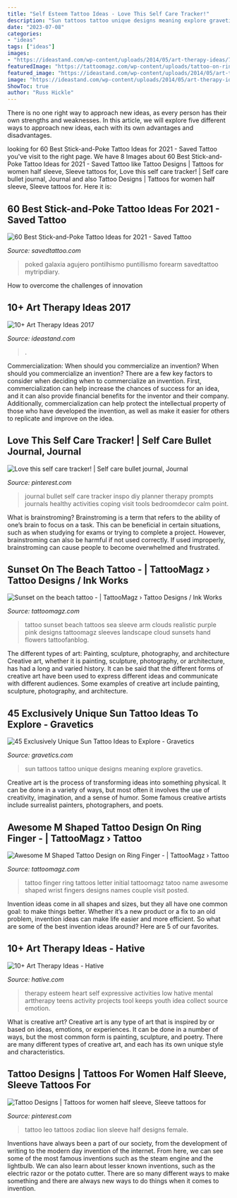 ```yaml
---
title: "Self Esteem Tattoo Ideas - Love This Self Care Tracker!"
description: "Sun tattoos tattoo unique designs meaning explore gravetics"
date: "2023-07-08"
categories:
- "ideas"
tags: ["ideas"]
images:
- "https://ideastand.com/wp-content/uploads/2014/05/art-therapy-ideas/7-art-therapy-ideas.jpg"
featuredImage: "https://tattoomagz.com/wp-content/uploads/tattoo-on-ring-finger-tattoos-8678.jpg"
featured_image: "https://ideastand.com/wp-content/uploads/2014/05/art-therapy-ideas/7-art-therapy-ideas.jpg"
image: "https://ideastand.com/wp-content/uploads/2014/05/art-therapy-ideas/7-art-therapy-ideas.jpg"
ShowToc: true
author: "Russ Hickle"
---
```



There is no one right way to approach new ideas, as every person has their own strengths and weaknesses. In this article, we will explore five different ways to approach new ideas, each with its own advantages and disadvantages.

	

		
looking for 60 Best Stick-and-Poke Tattoo Ideas for 2021 - Saved Tattoo you've visit to the right page. We have 8 Images about 60 Best Stick-and-Poke Tattoo Ideas for 2021 - Saved Tattoo like Tattoo Designs | Tattoos for women half sleeve, Sleeve tattoos for, Love this self care tracker! | Self care bullet journal, Journal and also Tattoo Designs | Tattoos for women half sleeve, Sleeve tattoos for. Here it is:
		
    
## 60 Best Stick-and-Poke Tattoo Ideas For 2021 - Saved Tattoo

<img loading=lazy src="https://www.savedtattoo.com/wp-content/uploads/2021/04/Unique-Hand-Poked-Tattoo-Designs-3-1024x768.jpg" onerror="this.onerror=null;this.src='https://tse4.mm.bing.net/th?id=OIP.GTvdkw3eAb4Bdg4Px2uoVAHaFj&amp;pid=15.1';" alt="60 Best Stick-and-Poke Tattoo Ideas for 2021 - Saved Tattoo">

_Source: savedtattoo.com_

>poked galaxia agujero pontilhismo puntillismo forearm savedtattoo mytripdiary. 

	

How to overcome the challenges of innovation
 

    
## 10+ Art Therapy Ideas 2017

<img loading=lazy src="https://ideastand.com/wp-content/uploads/2014/05/art-therapy-ideas/7-art-therapy-ideas.jpg" onerror="this.onerror=null;this.src='https://tse3.mm.bing.net/th?id=OIP.wQEH2vgbHV2iGNyH8PIO5AHaKJ&amp;pid=15.1';" alt="10+ Art Therapy Ideas 2017">

_Source: ideastand.com_

>. 

	

Commercialization: When should you commercialize an invention?
When should you commercialize an invention? 
There are a few key factors to consider when deciding when to commercialize an invention. First, commercialization can help increase the chances of success for an idea, and it can also provide financial benefits for the inventor and their company. Additionally, commercialization can help protect the intellectual property of those who have developed the invention, as well as make it easier for others to replicate and improve on the idea.

    
## Love This Self Care Tracker! | Self Care Bullet Journal, Journal

<img loading=lazy src="https://i.pinimg.com/736x/fb/7c/0c/fb7c0ce5777477ed407a06edda22b28f.jpg" onerror="this.onerror=null;this.src='https://tse2.mm.bing.net/th?id=OIP.6GbDYdU8pOtrIr7SbNpx6AHaJ4&amp;pid=15.1';" alt="Love this self care tracker! | Self care bullet journal, Journal">

_Source: pinterest.com_

>journal bullet self care tracker inspo diy planner therapy prompts journals healthy activities coping visit tools bedroomdecor calm point. 

	

What is brainstroming?
Brainstroming is a term that refers to the ability of one’s brain to focus on a task. This can be beneficial in certain situations, such as when studying for exams or trying to complete a project. However, brainstroming can also be harmful if not used correctly. If used improperly, brainstroming can cause people to become overwhelmed and frustrated.

    
## Sunset On The Beach Tattoo - | TattooMagz › Tattoo Designs / Ink Works

<img loading=lazy src="https://tattoomagz.com/wp-content/uploads/Sunset-on-the-beach-tattoo.jpg" onerror="this.onerror=null;this.src='https://tse3.mm.bing.net/th?id=OIP.Z89PTHncasL5k5vZtmTcfQHaH6&amp;pid=15.1';" alt="Sunset on the beach tattoo - | TattooMagz › Tattoo Designs / Ink Works">

_Source: tattoomagz.com_

>tattoo sunset beach tattoos sea sleeve arm clouds realistic purple pink designs tattoomagz sleeves landscape cloud sunsets hand flowers tattoofanblog. 

	

The different types of art: Painting, sculpture, photography, and architecture
Creative art, whether it is painting, sculpture, photography, or architecture, has had a long and varied history. It can be said that the different forms of creative art have been used to express different ideas and communicate with different audiences. Some examples of creative art include painting, sculpture, photography, and architecture.

    
## 45 Exclusively Unique Sun Tattoo Ideas To Explore - Gravetics

<img loading=lazy src="http://www.gravetics.com/wp-content/uploads/2017/05/minimaltattoo-smalltattoo-handpoked-suntattoo-handpokers.jpg" onerror="this.onerror=null;this.src='https://tse2.mm.bing.net/th?id=OIP.lrsOAcqeY9XXjwGOo5rs-AHaHa&amp;pid=15.1';" alt="45 Exclusively Unique Sun Tattoo Ideas to Explore - Gravetics">

_Source: gravetics.com_

>sun tattoos tattoo unique designs meaning explore gravetics. 

	

Creative art is the process of transforming ideas into something physical. It can be done in a variety of ways, but most often it involves the use of creativity, imagination, and a sense of humor. Some famous creative artists include surrealist painters, photographers, and poets.

    
## Awesome M Shaped Tattoo Design On Ring Finger - | TattooMagz › Tattoo

<img loading=lazy src="https://tattoomagz.com/wp-content/uploads/tattoo-on-ring-finger-tattoos-8678.jpg" onerror="this.onerror=null;this.src='https://tse3.mm.bing.net/th?id=OIP.Kx6k_KedhBPRtVvLCWABsgAAAA&amp;pid=15.1';" alt="Awesome M Shaped Tattoo Design on Ring Finger - | TattooMagz › Tattoo">

_Source: tattoomagz.com_

>tattoo finger ring tattoos letter initial tattoomagz tatoo name awesome shaped wrist fingers designs names couple visit posted. 

	

Invention ideas come in all shapes and sizes, but they all have one common goal: to make things better. Whether it’s a new product or a fix to an old problem, invention ideas can make life easier and more efficient. So what are some of the best invention ideas around? Here are 5 of our favorites.

    
## 10+ Art Therapy Ideas - Hative

<img loading=lazy src="https://hative.com/wp-content/uploads/2014/05/art-therapy-ideas/5-art-therapy-ideas.jpg" onerror="this.onerror=null;this.src='https://tse4.mm.bing.net/th?id=OIP.4zai1rYDoWpjCmQ3gWgbqAHaHa&amp;pid=15.1';" alt="10+ Art Therapy Ideas - Hative">

_Source: hative.com_

>therapy esteem heart self expressive activities low hative mental arttherapy teens activity projects tool keeps youth idea collect source emotion. 

	

What is creative art?
Creative art is any type of art that is inspired by or based on ideas, emotions, or experiences. It can be done in a number of ways, but the most common form is painting, sculpture, and poetry. There are many different types of creative art, and each has its own unique style and characteristics.

    
## Tattoo Designs | Tattoos For Women Half Sleeve, Sleeve Tattoos For

<img loading=lazy src="https://i.pinimg.com/736x/63/fd/1d/63fd1da92a0ec22b063c752a34c69172.jpg" onerror="this.onerror=null;this.src='https://tse3.mm.bing.net/th?id=OIP.C4UP6rruoyMdsfC6m858YwHaLy&amp;pid=15.1';" alt="Tattoo Designs | Tattoos for women half sleeve, Sleeve tattoos for">

_Source: pinterest.com_

>tattoo leo tattoos zodiac lion sleeve half designs female. 

	

Inventions have always been a part of our society, from the development of writing to the modern day invention of the internet. From here, we can see some of the most famous inventions such as the steam engine and the lightbulb. We can also learn about lesser known inventions, such as the electric razor or the potato cutter. There are so many different ways to make something and there are always new ways to do things when it comes to invention.

